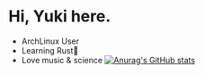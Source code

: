 # Hi, Yuki here.
<!--
**AliceQAQ/AliceQAQ** is a ✨ _special_ ✨ repository because its `README.md` (this file) appears on your GitHub profile.

Here are some ideas to get you started:

- 🔭 I’m currently working on ...
- 🌱 I’m currently learning ...
- 👯 I’m looking to collaborate on ...
- 🤔 I’m looking for help with ...
- 💬 Ask me about ...
- 📫 How to reach me: ...
- 😄 Pronouns: ...
- ⚡ Fun fact: ...
-->



* ArchLinux User
* Learning Rust🦀
* Love music & science
[![Anurag's GitHub stats](https://github-readme-stats.vercel.app/api?username=AliceQAQ)](https://github.com/anuraghazra/github-readme-stats)
